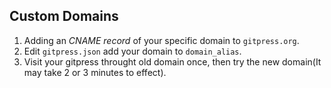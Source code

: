 ## Custom Domains

1. Adding an *CNAME record* of your specific domain to `gitpress.org`.
2. Edit `gitpress.json` add your domain to `domain_alias`.
3. Visit your gitpress throught old domain once, then try the new domain(It may take 2 or 3 minutes to effect).
